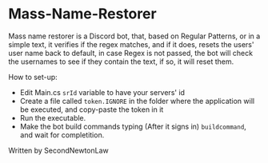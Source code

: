 # Mass-Name-Restorer

Mass name restorer is a Discord bot, that, based on Regular Patterns, or in a simple text, it verifies if the regex matches, and if it does, resets the users' user name back to default, in case Regex is not passed, the bot will check the usernames to see if they contain the text, if so, it will reset them.

How to set-up:

- Edit Main.cs `srId` variable to have your servers' id
- Create a file called `token.IGNORE` in the folder where the application will be executed, and copy-paste the token in it
- Run the executable.
- Make the bot build commands typing (After it signs in) `buildcommand`, and wait for completition.

Written by SecondNewtonLaw
